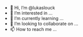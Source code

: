 - 👋 Hi, I’m @lukaslouck
- 👀 I’m interested in ...
- 🌱 I’m currently learning ...
- 💞️ I’m looking to collaborate on ...
- 📫 How to reach me ...

<!---
lukaslouck/lukaslouck is a ✨ special ✨ repository because its `README.md` (this file) appears on your GitHub profile.
You can click the Preview link to take a look at your changes.
--->
